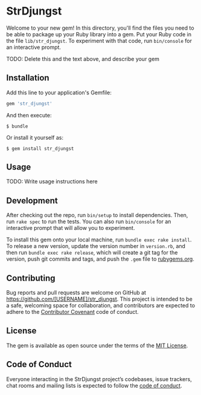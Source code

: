 # StrDjungst

Welcome to your new gem! In this directory, you'll find the files you need to be able to package up your Ruby library into a gem. Put your Ruby code in the file `lib/str_djungst`. To experiment with that code, run `bin/console` for an interactive prompt.

TODO: Delete this and the text above, and describe your gem

## Installation

Add this line to your application's Gemfile:

```ruby
gem 'str_djungst'
```

And then execute:

    $ bundle

Or install it yourself as:

    $ gem install str_djungst

## Usage

TODO: Write usage instructions here

## Development

After checking out the repo, run `bin/setup` to install dependencies. Then, run `rake spec` to run the tests. You can also run `bin/console` for an interactive prompt that will allow you to experiment.

To install this gem onto your local machine, run `bundle exec rake install`. To release a new version, update the version number in `version.rb`, and then run `bundle exec rake release`, which will create a git tag for the version, push git commits and tags, and push the `.gem` file to [rubygems.org](https://rubygems.org).

## Contributing

Bug reports and pull requests are welcome on GitHub at https://github.com/[USERNAME]/str_djungst. This project is intended to be a safe, welcoming space for collaboration, and contributors are expected to adhere to the [Contributor Covenant](http://contributor-covenant.org) code of conduct.

## License

The gem is available as open source under the terms of the [MIT License](https://opensource.org/licenses/MIT).

## Code of Conduct

Everyone interacting in the StrDjungst project’s codebases, issue trackers, chat rooms and mailing lists is expected to follow the [code of conduct](https://github.com/[USERNAME]/str_djungst/blob/master/CODE_OF_CONDUCT.md).
